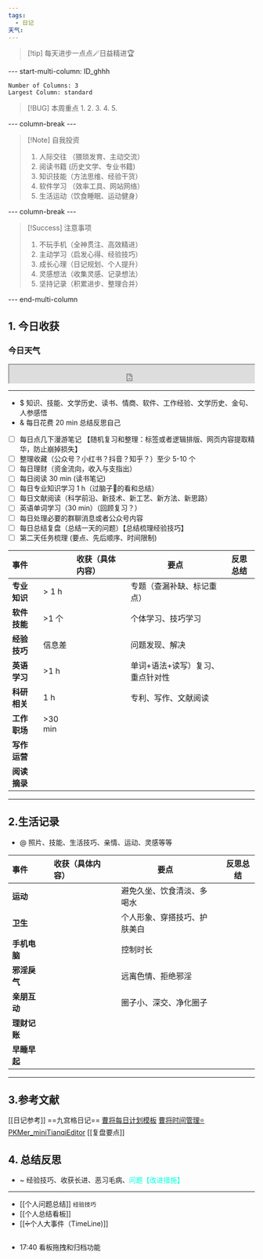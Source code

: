 ```yaml
---
tags:
  - 日记
天气:
---
```

> [!tip] 每天进步一点点🪄日益精进🏆

--- start-multi-column: ID_ghhh
```column-settings
Number of Columns: 3 
Largest Column: standard
```

>[!BUG] 本周重点
>1. 
>2. 
> 3. 
>4. 
>5.



--- column-break ---

>[!Note] 自我投资
> 1. 人际交往 （猥琐发育、主动交流）
> 2. 阅读书籍 (历史文学、专业书籍)
> 3. 知识技能（方法思维、经验干货）
> 4. 软件学习 （效率工具、网站网络）
> 5. 生活运动（饮食睡眠、运动健身）


--- column-break ---

>[!Success] 注意事项
> 1. 不玩手机（全神贯注、高效精进）
> 2. 主动学习（启发心得、经验技巧）
> 3. 成长心理（日记规划、个人提升）
> 4. 灵感想法（收集灵感、记录想法）
> 5. 坚持记录（积累进步、整理合并）

--- end-multi-column

## 1. 今日收获

### 今日天气
<div style=" width: 100%;  height:40;overflow: hidden; "><iframe src="https://widget.pkmer.cn/free/miniTianqi?user=a2e5899e-975e-4457-afd4-ec3ff7dcbc90&select-theme=ta&theme=%E6%A0%B7%E5%BC%8F5&input-text=&theme-color=%2300FF88FF&select-icon=gif" allow="fullscreen" style=" height: 100%; width: 100%;"></iframe></div>

---
- $ 知识、技能、文学历史、读书、情商、软件、工作经验、文学历史、金句、人参感悟
- & 每日花费 20 min 总结反思自己 
- [ ] 每日点几下漫游笔记 【随机复习和整理：标签或者逻辑排版、网页内容提取精华，防止崩掉损失】
- [ ] 整理收藏（公众号？小红书？抖音？知乎？）至少 5-10 个
- [ ] 每日理财（资金流向，收入与支指出）
- [ ] 每日阅读 30 min (读书笔记)
- [ ] 每日专业知识学习 1 h（过脑子🧠的看和总结）
- [ ] 每日文献阅读（科学前沿、新技术、新工艺、新方法、新思路）
- [ ] 英语单词学习（30 min）（回顾复习？）
- [ ] 每日处理必要的群聊消息或者公众号内容 
- [ ] 每日总结复盘（总结一天的问题）【总结梳理经验技巧】
- [ ] 第二天任务梳理 (要点、先后顺序、时间限制) 

| **事件**   |          | 收获（具体内容） | 要点                | 反思总结 |
| :--- | -------- | :------- | ----------------- | ---- |
| **专业知识** | \> 1 h   |          | 专题（查漏补缺、标记重点）     |      |
| **软件技能** | \>1 个    |          | 个体学习、技巧学习         |      |
| **经验技巧** | 信息差      |          | 问题发现、解决           |      |
| **英语学习** | \>1 h    |          | 单词+语法+读写）复习、重点针对性 |      |
| **科研相关** | 1 h      |          | 专利、写作、文献阅读        |      |
| **工作职场** | \>30 min |          |                   |      |
| **写作运营** |          |          |                   |      |
| **阅读摘录** |          |          |                   |      |

---
## 2.生活记录
- @  照片、技能、生活技巧、亲情、运动、灵感等等

| **事件**   |     | 收获（具体内容） |     | 要点             |     | 反思总结 |
| :------- | --- | :------- | --- | -------------- | --- | ---- |
| **运动**   |     |          |     | 避免久坐、饮食清淡、多喝水  |     |      |
| **卫生**   |     |          |     | 个人形象、穿搭技巧、护肤美白 |     |      |
| **手机电脑** |     |          |     | 控制时长           |     |      |
| **邪淫戾气** |     |          |     | 远离色情、拒绝邪淫      |     |      |
| **亲朋互动** |     |          |     | 圈子小、深交、净化圈子    |     |      |
| **理财记账** |     |          |     |                |     |      |
| **早睡早起** |     |          |     |                |     |      |

---
## 3.参考文献
[[日记参考]] ==九宫格日记==
[曹将每日计划模板](https://mp.weixin.qq.com/s/8LYri0lvPV5Y8snHqvpJ5g)
[曹将时间管理⭐](https://mp.weixin.qq.com/s/Z8l7B5iOoCGtjP_KvMjMxA)
[PKMer_miniTianqiEditor](https://pkmer.cn/products/widget/miniTianqiEditor/)
[[复盘要点]]
## 4. 总结反思
- ~ 经验技巧、收获长进、恶习毛病、<font color="#00ffdc">问题【改进措施】</font>
---
- [[个人问题总结]] `经验技巧`
- [[个人总结看板]]
- [[➗个人大事件（TimeLine)]]



```
```

- 17:40 看板拖拽和归档功能 